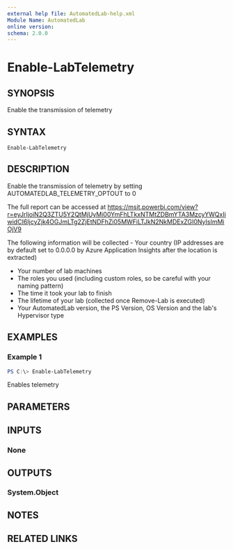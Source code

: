 ```yaml
---
external help file: AutomatedLab-help.xml
Module Name: AutomatedLab
online version:
schema: 2.0.0
---
```


# Enable-LabTelemetry

## SYNOPSIS
Enable the transmission of telemetry

## SYNTAX

```
Enable-LabTelemetry
```

## DESCRIPTION
Enable the transmission of telemetry by setting AUTOMATEDLAB_TELEMETRY_OPTOUT to 0

The full report can be accessed at https://msit.powerbi.com/view?r=eyJrIjoiN2Q3ZTU5Y2QtMjUyMi00YmFhLTkxNTMtZDBmYTA3MzcyYWQxIiwidCI6IjcyZjk4OGJmLTg2ZjEtNDFhZi05MWFiLTJkN2NkMDExZGI0NyIsImMiOjV9

The following information will be collected - Your country (IP addresses are by default set to 0.0.0.0 by Azure Application Insights after the location is extracted)

- Your number of lab machines
- The roles you used (including custom roles, so be careful with your naming pattern)
- The time it took your lab to finish
- The lifetime of your lab (collected once Remove-Lab is executed)
- Your AutomatedLab version, the PS Version, OS Version and the lab's Hypervisor type

## EXAMPLES

### Example 1
```powershell
PS C:\> Enable-LabTelemetry
```

Enables telemetry

## PARAMETERS

## INPUTS

### None
## OUTPUTS

### System.Object
## NOTES

## RELATED LINKS
